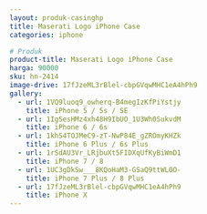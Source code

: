 ```yaml
---
layout: produk-casinghp
title: Maserati Logo iPhone Case
categories: iphone

# Produk
product-title: Maserati Logo iPhone Case
harga: 90000
sku: hn-2414
image-drive: 17fJzeML3rBlel-cbpGVqwMHC1eA4hPh9
gallery:
  - url: 1VQ9luoq9_owherq-B4megIzKfPiYstjy
    title: iPhone 5 / 5s / SE
  - url: 1IgSesHMz4xh48H9IbUO_1U3Wh0SukvdM
    title: iPhone 6 / 6s
  - url: 1khS4TOJMeC9-zT-NwP84E_gZROmyKHZk
    title: iPhone 6 Plus / 6s Plus
  - url: 1rSdAU3Vr_LRjbuXt5FIDXqUfKyBiWmD1
    title: iPhone 7 / 8
  - url: 1UC3gDkSw___8KQoHaM3-GSaQ9ttWL0O-
    title: iPhone 7 Plus / 8 Plus
  - url: 17fJzeML3rBlel-cbpGVqwMHC1eA4hPh9
    title: iPhone X
---
```

